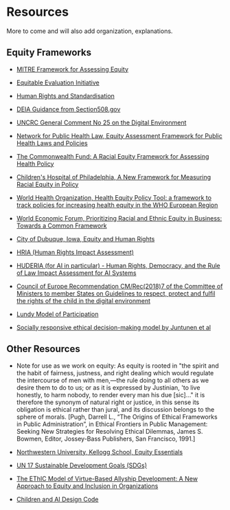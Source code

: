 # Resources
More to come and will also add organization, explanations.

## Equity Frameworks

- [MITRE Framework for Assessing Equity](https://github.com/w3c/equity-cg/blob/main/resources/A-Framework-for-Assessing-equity-in-federal-programs-and-Policies-V4a.pdf)
  
- [Equitable Evaluation Initiative](https://www.equitableeval.org/framework)

- [Human Rights and Standardisation](https://zenodo.org/records/13769418)

- [DEIA Guidance from Section508.gov](https://www.section508.gov/manage/deia-guidance/)

- [UNCRC General Comment No 25 on the Digital Environment](https://www.unicef.org/bulgaria/en/media/10596/file)

- [Network for Public Health Law, Equity Assessment Framework for Public Health Laws and Policies](https://www.networkforphl.org/wp-content/uploads/2020/08/Equity-Assessment-Framework-for-Public-Health-Laws-and-Policies.pdf)

- [The Commonwealth Fund: A Racial Equity Framework for Assessing Health Policy](https://www.commonwealthfund.org/publications/issue-briefs/2022/jan/racial-equity-framework-assessing-health-policy)

- [Children's Hospital of Philadelphia, A New Framework for Measuring Racial Equity in Policy](https://policylab.chop.edu/blog/new-framework-measuring-racial-equity-policy)

- [World Health Organization, Health Equity Policy Tool: a framework to track policies for increasing health equity in the WHO European Region](https://www.who.int/europe/publications/i/item/WHO-EURO-2019-3530-43289-60670)
  
- [World Economic Forum, Prioritizing Racial and Ethnic Equity in Business: Towards a Common Framework](https://www.weforum.org/whitepapers/prioritizing-racial-ethnic-equity-in-business-towards-a-common-framework)

- [City of Dubuque, Iowa, Equity and Human Rights](https://www.cityofdubuque.org/215/Equity-Human-Rights)

- [HRIA (Human Rights Impact Assessment)](https://www.humanrights.dk/tools/human-rights-impact-assessment-guidance-toolbox)

- [HUDERIA (for AI in particular) - Human Rights, Democracy, and the Rule of Law Impact Assessment for AI Systems](https://www.turing.ac.uk/research/research-projects/human-rights-democracy-and-rule-law-impact-assessment-ai-systems-huderia)

- [Council of Europe Recommendation CM/Rec(2018)7 of the Committee of Ministers to member States
on Guidelines to respect, protect and fulfil the rights of the child in the digital
environment](https://rm.coe.int/CoERMPublicCommonSearchServices/DisplayDCTMContent?documentId=09000016808b79f7)

- [Lundy Model of Participation](https://commission.europa.eu/system/files/2022-12/lundy_model_of_participation_0.pdf)

- [Socially responsive ethical decision-making model by Juntunen et al](https://clinicalevents.org/wp-content/uploads/2024/11/Centering-Equity-Diversity-and-Inclusion-in-.pdf)
  
## Other Resources

- Note for use as we work on equity: As equity is rooted in "the spirit and the habit of fairness, justness, and right dealing which would regulate the intercourse of men with men,—the rule doing to all others as we desire them to do to us; or as it is expressed by Justinian, 'to live honestly, to harm nobody, to render every man his due [sic]…" it is therefore the synonym of natural right or justice, in this sense its obligation is ethical rather than jural, and its discussion belongs to the sphere of morals. [Pugh, Darrell L., “The Origins of Ethical Frameworks in Public Administration”, in
Ethical Frontiers in Public Management: Seeking New Strategies for Resolving
Ethical Dilemmas, James S. Bowmen, Editor, Jossey-Bass Publishers, San Francisco,
1991.]

- [Northwestern University, Kellogg School, Equity Essentials](https://www.kellogg.northwestern.edu/executive-education/individual-programs/nonprofit-programs/equity-essentials.aspx)

- [UN 17 Sustainable Development Goals (SDGs)](https://sdgs.un.org/goals)

- [The EThIC Model of Virtue-Based Allyship Development: A New Approach to Equity and Inclusion in Organizations](https://link.springer.com/article/10.1007/s10551-021-05002-z)

- [Children and AI Design Code](https://5rightsfoundation.com/children-and-ai-code-of-conduct/) 
